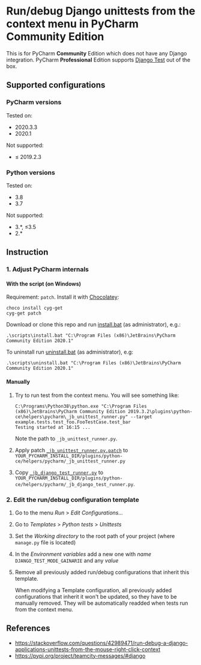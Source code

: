 # Run/debug Django unittests from the context menu in PyCharm Community Edition

This is for PyCharm **Community** Edition which does not have any Django integration. PyCharm **Professional** Edition supports [Django Test](https://www.jetbrains.com/help/pycharm/run-debug-configuration-django-test.html) out of the box.


## Supported configurations

### PyCharm versions

Tested on:
- 2020.3.3
- 2020.1

Not supported:
- ≤ 2019.2.3

### Python versions

Tested on:
- 3.8
- 3.7

Not supported:
- 3.*, ≤3.5
- 2.*


## Instruction

### 1. Adjust PyCharm internals

#### With the script (on Windows)

Requirement: `patch`. Install it with [Chocolatey](https://chocolatey.org/):

    choco install cyg-get
    cyg-get patch

Download or clone this repo and run [install.bat](scripts/install.bat) (as administrator), e.g.:

    .\scripts\install.bat "C:\Program Files (x86)\JetBrains\PyCharm Community Edition 2020.1"
    
To uninstall run [uninstall.bat](scripts/uninstall.bat) (as administrator), e.g:

    .\scripts\uninstall.bat "C:\Program Files (x86)\JetBrains\PyCharm Community Edition 2020.1"

#### Manually

1.  Try to run test from the context menu. You will see something like:

        C:\Programs\Python38\python.exe "C:\Program Files (x86)\JetBrains\PyCharm Community Edition 2019.3.2\plugins\python-ce\helpers\pycharm\_jb_unittest_runner.py" --target example.tests.test_foo.FooTestCase.test_bar
        Testing started at 16:15 ...
        
    Note the path to `_jb_unittest_runner.py`.

2.  Apply patch [`_jb_unittest_runner.py.patch`](_jb_unittest_runner.py.patch) to `YOUR_PYCHARM_INSTALL_DIR/plugins/python-ce/helpers/pycharm/_jb_unittest_runner.py`
3.  Copy [`_jb_django_test_runner.py`](_jb_django_test_runner.py) to `YOUR_PYCHARM_INSTALL_DIR/plugins/python-ce/helpers/pycharm/_jb_django_test_runner.py`.

### 2. Edit the run/debug configuration template

1. Go to the menu *Run* > *Edit Configurations...*
2. Go to *Templates* > *Python tests* > *Unittests*
3. Set the *Working directory* to the root path of your project (where `manage.py` file is located)
4. In the *Environment variables* add a new one with *name* `DJANGO_TEST_MODE_GAINARIE` and any *value*
5. Remove all previously added run/debug configurations that inherit this template.
    
    When modifying a Template configuration, all previously added configurations that inherit it won't be updated, so they have to be manually removed. They will be automatically readded when tests run from the context menu.


## References

- <https://stackoverflow.com/questions/42989471/run-debug-a-django-applications-unittests-from-the-mouse-right-click-context>
- <https://pypi.org/project/teamcity-messages/#django>
